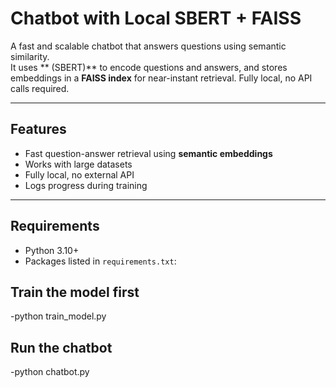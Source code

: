 # Chatbot with Local SBERT + FAISS

A fast and scalable chatbot that answers questions using semantic similarity.  
It uses ** (SBERT)** to encode questions and answers, and stores embeddings in a **FAISS index** for near-instant retrieval. Fully local, no API calls required.

---

## Features

- Fast question-answer retrieval using **semantic embeddings**
- Works with large datasets
- Fully local, no external API
- Logs progress during training

---

## Requirements

- Python 3.10+
- Packages listed in `requirements.txt`:

## Train the model first

-python train_model.py

## Run the chatbot

-python chatbot.py
